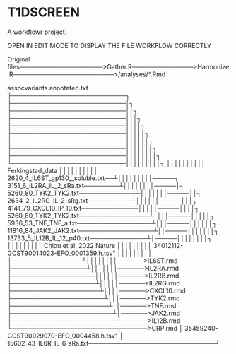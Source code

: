 # T1DSCREEN

A [workflowr][] project.

[workflowr]: https://github.com/jdblischak/workflowr

OPEN IN EDIT MODE TO DISPLAY THE FILE WORKFLOW CORRECTLY

Original files───────────────────>Gather.R──────────────>Harmonize.R───────────────────────>/analyses/*.Rmd		

assocvariants.annotated.txt		
	      ├──────────────────────────┐		
	      ├──────────────────────────│┐		
	      ├──────────────────────────││┐		
	      ├──────────────────────────│││┐		
      	      ├──────────────────────────││││┐		
	      ├──────────────────────────│││││┐		
	      ├──────────────────────────││││││┐		
      	      ├──────────────────────────│││││││┐	
	      ├──────────────────────────││││││││┐	
	      └──────────────────────────│││││││││┐	
					 ││││││││││
Ferkingstad_data			 ││││││││││	
  	2620_4_IL6ST_gp130__soluble.txt──┴│││││││││─────┐
 	 3151_6_IL2RA_IL_2_sRa.txt────────┴││││││││─────│┐
 	 5260_80_TYK2_TYK2.txt─────────────┴│││││││─────││┐	
 	 2634_2_IL2RG_IL_2_sRg.txt──────────┴││││││─────│││┐	
	 4141_79_CXCL10_IP_10.txt────────────┴│││││─────││││┐		
	 5260_80_TYK2_TYK2.txt────────────────┴││││─────│││││┐		
	 5936_53_TNF_TNF_a.txt─────────────────┴│││─────││││││┐	
 	 11816_84_JAK2_JAK2.txt─────────────────┴││─────│││││││┐ 	
	 13733_5_IL12B_IL_12_p40.txt─────────────┴│─────││││││││┐ 
							│││││││││ 
Chiou et al. 2022 Nature				│││││││││ 
34012112-GCST90014023-EFO_0001359.h.tsv"		│││││││││ 
				       ├────────────────┴││││││││──────>IL6ST.rmd	
                        	       ├─────────────────┴│││││││──────>IL2RA.rmd	
				       ├──────────────────┴││││││──────>IL2RB.rmd
	                               ├───────────────────┴│││││──────>IL2RG.rmd
				       ├────────────────────┴││││──────>CXCL10.rmd
                        	       ├─────────────────────┴│││──────>TYK2.rmd  
                        	       ├──────────────────────┴││──────>TNF.rmd
                        	       ├───────────────────────┴│──────>JAK2.rmd
                        	       ├────────────────────────┴──────>IL12B.rmd
                        	       └────────────────────────┬──────>CRP.rmd
	                                           		│
35459240-GCST90029070-EFO_0004458.h.tsv"			│
         15602_43_IL6R_IL_6_sRa.txt─────────────────────────────┘
							      
